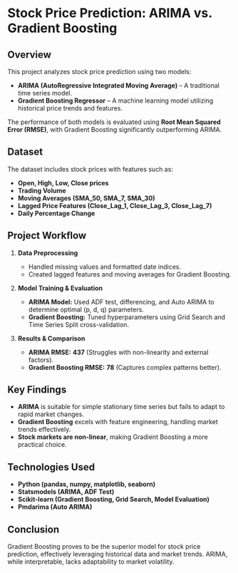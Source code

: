 # **Stock Price Prediction: ARIMA vs. Gradient Boosting**  

## **Overview**  
This project analyzes stock price prediction using two models:  
- **ARIMA (AutoRegressive Integrated Moving Average)** – A traditional time series model.  
- **Gradient Boosting Regressor** – A machine learning model utilizing historical price trends and features.  

The performance of both models is evaluated using **Root Mean Squared Error (RMSE)**, with Gradient Boosting significantly outperforming ARIMA.  

## **Dataset**  
The dataset includes stock prices with features such as:  
- **Open, High, Low, Close prices**  
- **Trading Volume**  
- **Moving Averages (SMA_50, SMA_7, SMA_30)**  
- **Lagged Price Features (Close_Lag_1, Close_Lag_3, Close_Lag_7)**  
- **Daily Percentage Change**  

## **Project Workflow**  
1. **Data Preprocessing**  
   - Handled missing values and formatted date indices.  
   - Created lagged features and moving averages for Gradient Boosting.  

2. **Model Training & Evaluation**  
   - **ARIMA Model:** Used ADF test, differencing, and Auto ARIMA to determine optimal (p, d, q) parameters.  
   - **Gradient Boosting:** Tuned hyperparameters using Grid Search and Time Series Split cross-validation.  

3. **Results & Comparison**  
   - **ARIMA RMSE:** **437** (Struggles with non-linearity and external factors).  
   - **Gradient Boosting RMSE:** **78** (Captures complex patterns better).  

## **Key Findings**  
- **ARIMA** is suitable for simple stationary time series but fails to adapt to rapid market changes.  
- **Gradient Boosting** excels with feature engineering, handling market trends effectively.  
- **Stock markets are non-linear**, making Gradient Boosting a more practical choice.  

## **Technologies Used**  
- **Python (pandas, numpy, matplotlib, seaborn)**  
- **Statsmodels (ARIMA, ADF Test)**  
- **Scikit-learn (Gradient Boosting, Grid Search, Model Evaluation)**  
- **Pmdarima (Auto ARIMA)**  

## **Conclusion**  
Gradient Boosting proves to be the superior model for stock price prediction, effectively leveraging historical data and market trends. ARIMA, while interpretable, lacks adaptability to market volatility. 
